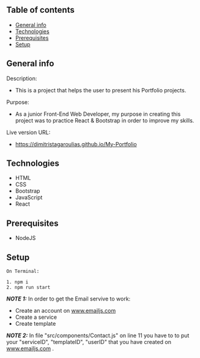 ## Table of contents

- [General info](#general-info)
- [Technologies](#technologies)
- [Prerequisites](#prerequisites)
- [Setup](#setup)

## General info

Description:

- This is a project that helps the user to present his Portfolio projects.

Purpose:

- As a junior Front-End Web Developer, my purpose in creating this project was to practice React & Bootstrap in order to improve my skills.

Live version URL:

- https://dimitristagaroulias.github.io/My-Portfolio

## Technologies

- HTML
- CSS
- Bootstrap
- JavaScript
- React

## Prerequisites

- NodeJS

## Setup

```
On Terminal:

1. npm i
2. npm run start

```

**_NOTE 1:_** In order to get the Email servive to work:

- Create an account on www.emailjs.com
- Create a service
- Create template

**_NOTE 2:_** In file "src/components/Contact.js" on line 11 you have to to put your "serviceID", "templateID", "userID" that you have created on www.emailjs.com .
